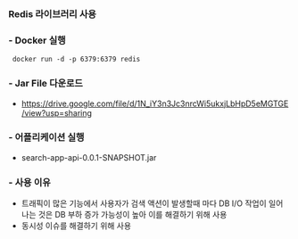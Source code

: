 ### Redis 라이브러리 사용 
### - Docker 실행
```shell
 docker run -d -p 6379:6379 redis
```
### - Jar File 다운로드
* https://drive.google.com/file/d/1N_iY3n3Jc3nrcWi5ukxjLbHpD5eMGTGE/view?usp=sharing

### - 어플리케이션 실행
* search-app-api-0.0.1-SNAPSHOT.jar

### - 사용 이유
* 트래픽이 많은 기능에서 사용자가 검색 액션이 발생할때 마다 DB I/O 작업이 일어나는 것은 DB 부하 증가 가능성이 높아 이를 해결하기 위해 사용
* 동시성 이슈를 해결하기 위해 사용


